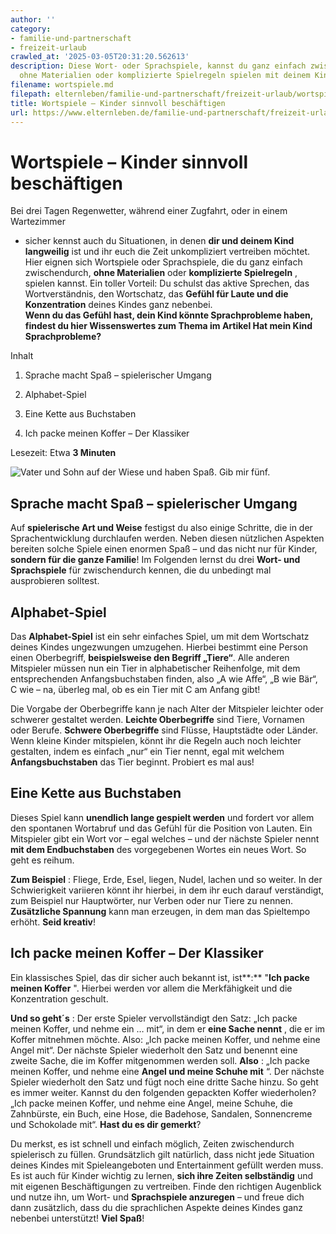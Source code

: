 ```yaml
---
author: ''
category:
- familie-und-partnerschaft
- freizeit-urlaub
crawled_at: '2025-03-05T20:31:20.562613'
description: Diese Wort- oder Sprachspiele, kannst du ganz einfach zwischendurch,
  ohne Materialien oder komplizierte Spielregeln spielen mit deinem Kind spielen.
filename: wortspiele.md
filepath: elternleben/familie-und-partnerschaft/freizeit-urlaub/wortspiele.md
title: Wortspiele – Kinder sinnvoll beschäftigen
url: https://www.elternleben.de/familie-und-partnerschaft/freizeit-urlaub/wortspiele/
---
```


#  Wortspiele – Kinder sinnvoll beschäftigen

Bei drei Tagen Regenwetter, während einer Zugfahrt, oder in einem Wartezimmer
- sicher kennst auch du Situationen, in denen **dir und deinem Kind
langweilig** ist und ihr euch die Zeit unkompliziert vertreiben möchtet. Hier
eignen sich Wortspiele oder Sprachspiele, die du ganz einfach zwischendurch,
**ohne Materialien** oder **komplizierte Spielregeln** , spielen kannst. Ein
toller Vorteil: Du schulst das aktive Sprechen, das Wortverständnis, den
Wortschatz, das **Gefühl für Laute und die Konzentration** deines Kindes ganz
nebenbei.  
**Wenn du das Gefühl hast, dein Kind könnte Sprachprobleme haben, findest du
hier Wissenswertes zum Thema im Artikel Hat mein Kind Sprachprobleme?**

Inhalt

1. Sprache macht Spaß – spielerischer Umgang

2. Alphabet-Spiel

3. Eine Kette aus Buchstaben

4. Ich packe meinen Koffer – Der Klassiker

Lesezeit: Etwa **3 Minuten**

![Vater und Sohn auf der Wiese und haben Spaß. Gib mir
fünf.](/fileadmin/_processed_/2/8/csm_Tipps_Wortspiele_Kinder_sinnvoll_bescha__ftigen_iStock_70429651_LARGE_Kopie_6fbeff29f4.jpg)

##  Sprache macht Spaß – spielerischer Umgang

Auf **spielerische Art und Weise** festigst du also einige Schritte, die in
der Sprachentwicklung durchlaufen werden. Neben diesen nützlichen Aspekten
bereiten solche Spiele einen enormen Spaß – und das nicht nur für Kinder,
**sondern für die ganze Familie**! Im Folgenden lernst du drei **Wort- und
Sprachspiele** für zwischendurch kennen, die du unbedingt mal ausprobieren
solltest.

##  Alphabet-Spiel

Das **Alphabet-Spiel** ist ein sehr einfaches Spiel, um mit dem Wortschatz
deines Kindes ungezwungen umzugehen. Hierbei bestimmt eine Person einen
Oberbegriff, **beispielsweise den Begriff „Tiere“**. Alle anderen Mitspieler
müssen nun ein Tier in alphabetischer Reihenfolge, mit dem entsprechenden
Anfangsbuchstaben finden, also „A wie Affe“, „B wie Bär“, C wie – na, überleg
mal, ob es ein Tier mit C am Anfang gibt!  
  
Die Vorgabe der Oberbegriffe kann je nach Alter der Mitspieler leichter oder
schwerer gestaltet werden. **Leichte Oberbegriffe** sind Tiere, Vornamen oder
Berufe. **Schwere Oberbegriffe** sind Flüsse, Hauptstädte oder Länder. Wenn
kleine Kinder mitspielen, könnt ihr die Regeln auch noch leichter gestalten,
indem es einfach „nur“ ein Tier nennt, egal mit welchem **Anfangsbuchstaben**
das Tier beginnt. Probiert es mal aus!

##  Eine Kette aus Buchstaben

Dieses Spiel kann **unendlich lange gespielt werden** und fordert vor allem
den spontanen Wortabruf und das Gefühl für die Position von Lauten. Ein
Mitspieler gibt ein Wort vor – egal welches – und der nächste Spieler nennt
**mit dem Endbuchstaben** des vorgegebenen Wortes ein neues Wort. So geht es
reihum.  
  
**Zum Beispiel** : Fliege, Erde, Esel, liegen, Nudel, lachen und so weiter. In
der Schwierigkeit variieren könnt ihr hierbei, in dem ihr euch darauf
verständigt, zum Beispiel nur Hauptwörter, nur Verben oder nur Tiere zu
nennen. **Zusätzliche Spannung** kann man erzeugen, in dem man das Spieltempo
erhöht. **Seid kreativ**!

##  Ich packe meinen Koffer – Der Klassiker

Ein klassisches Spiel, das dir sicher auch bekannt ist, ist**:** "**Ich packe
meinen Koffer** ". Hierbei werden vor allem die Merkfähigkeit und die
Konzentration geschult.  
  
**Und so geht´s** : Der erste Spieler vervollständigt den Satz: „Ich packe
meinen Koffer, und nehme ein … mit“, in dem er **eine Sache nennt** , die er
im Koffer mitnehmen möchte. Also: „Ich packe meinen Koffer, und nehme eine
Angel mit“. Der nächste Spieler wiederholt den Satz und benennt eine zweite
Sache, die im Koffer mitgenommen werden soll. **Also** : „Ich packe meinen
Koffer, und nehme eine **Angel und meine Schuhe mit** “. Der nächste Spieler
wiederholt den Satz und fügt noch eine dritte Sache hinzu. So geht es immer
weiter. Kannst du den folgenden gepackten Koffer wiederholen? „Ich packe
meinen Koffer, und nehme eine Angel, meine Schuhe, die Zahnbürste, ein Buch,
eine Hose, die Badehose, Sandalen, Sonnencreme und Schokolade mit“. **Hast du
es dir gemerkt**?  
  
Du merkst, es ist schnell und einfach möglich, Zeiten zwischendurch
spielerisch zu füllen. Grundsätzlich gilt natürlich, dass nicht jede Situation
deines Kindes mit Spieleangeboten und Entertainment gefüllt werden muss. Es
ist auch für Kinder wichtig zu lernen, **sich ihre Zeiten selbständig** und
mit eigenen Beschäftigungen zu vertreiben. Finde den richtigen Augenblick und
nutze ihn, um Wort- und **Sprachspiele anzuregen** – und freue dich dann
zusätzlich, dass du die sprachlichen Aspekte deines Kindes ganz nebenbei
unterstützt! **Viel Spaß**!

